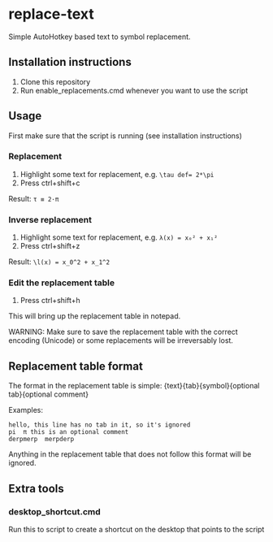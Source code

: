 # replace-text
Simple AutoHotkey based text to symbol replacement.

## Installation instructions
1. Clone this repository
2. Run enable_replacements.cmd whenever you want to use the script

## Usage
First make sure that the script is running (see installation instructions)

### Replacement
1. Highlight some text for replacement, e.g. `\tau def= 2*\pi`
2. Press ctrl+shift+c

Result: `τ ≡ 2·π`

### Inverse replacement
1. Highlight some text for replacement, e.g. `λ(x) = x₀² + x₁²`
2. Press ctrl+shift+z

Result: `\l(x) = x_0^2 + x_1^2`

### Edit the replacement table
1. Press ctrl+shift+h

This will bring up the replacement table in notepad.

WARNING: Make sure to save the replacement table with the correct encoding (Unicode) or some replacements will be irreversably lost.

## Replacement table format
The format in the replacement table is simple:
{text}{tab}{symbol}{optional tab}{optional comment}

Examples:
```
hello, this line has no tab in it, so it's ignored
pi  π this is an optional comment
derpmerp  merpderp
```

Anything in the replacement table that does not follow this format will be ignored.

## Extra tools
### desktop_shortcut.cmd
Run this to script to create a shortcut on the desktop that points to the script
